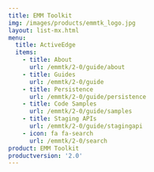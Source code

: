 ```yaml
---
title: EMM Toolkit
img: /images/products/emmtk_logo.jpg
layout: list-mx.html
menu:
  title: ActiveEdge
  items:
    - title: About
      url: /emmtk/2-0/guide/about
    - title: Guides
      url: /emmtk/2-0/guide
    - title: Persistence
      url: /emmtk/2-0/guide/persistence
    - title: Code Samples
      url: /emmtk/2-0/guide/samples
    - title: Staging APIs
      url: /emmtk/2-0/guide/stagingapi
    - icon: fa fa-search
      url: /emmtk/2-0/search
product: EMM Toolkit
productversion: '2.0'
---
```

